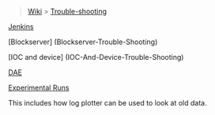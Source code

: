 > [Wiki](Home) > [Trouble-shooting](trouble-shooting-pages)

[Jenkins](Jenkins-Trouble-Shooting)

[Blockserver] (Blockserver-Trouble-Shooting)

[IOC and device] (IOC-And-Device-Trouble-Shooting)

[DAE](DAE-Trouble-Shooting)

[Experimental Runs](Experimental-Runs)

This includes how log plotter can be used to look at old data.